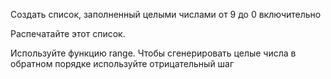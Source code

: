 Создать список, заполненный целыми числами от 9 до 0 включительно

Распечатайте этот список.

<div class="hint">
  Используйте функцию range. Чтобы сгенерировать целые числа в обратном порядке используйте отрицательный шаг
</div>

